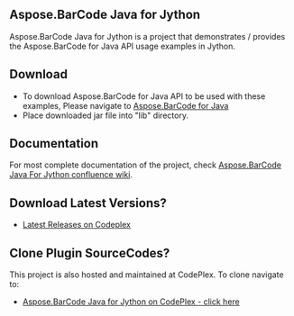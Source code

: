 ## Aspose.BarCode Java for Jython

Aspose.BarCode Java for Jython is a project that demonstrates / provides the Aspose.BarCode for Java API usage examples in Jython.

## Download

* To download Aspose.BarCode for Java API to be used with these examples, Please navigate to [Aspose.BarCode for Java](https://downloads.aspose.com/barcode/java) 
* Place downloaded jar file into "lib" directory. 

## Documentation

For most complete documentation of the project, check [Aspose.BarCode Java For Jython confluence wiki](https://docs.aspose.com/display/barcodejava/Aspose.BarCode+Java+For+Jython).

## Download Latest Versions?

* [Latest Releases on Codeplex](http://asposebarcodejavajython.codeplex.com/releasesce)

## Clone Plugin SourceCodes?

This project is also hosted and maintained at CodePlex. To clone navigate to:

* [Aspose.BarCode Java for Jython on CodePlex - click here](https://asposebarcodejavajython.codeplex.com/SourceControl/latest)